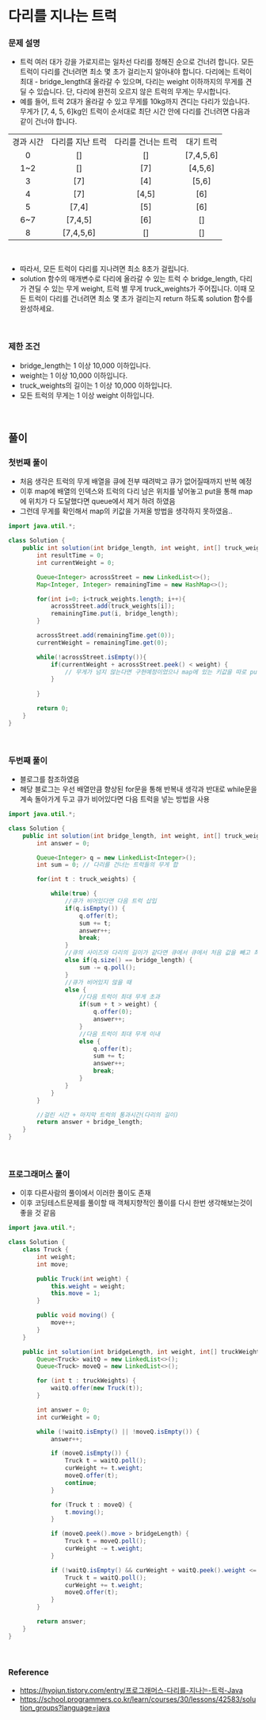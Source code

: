 # 다리를 지나는 트럭

### 문제 설명
- 트럭 여러 대가 강을 가로지르는 일차선 다리를 정해진 순으로 건너려 합니다. 모든 트럭이 다리를 건너려면 최소 몇 초가 걸리는지 알아내야 합니다. 다리에는 트럭이 최대 - bridge_length대 올라갈 수 있으며, 다리는 weight 이하까지의 무게를 견딜 수 있습니다. 단, 다리에 완전히 오르지 않은 트럭의 무게는 무시합니다.
- 예를 들어, 트럭 2대가 올라갈 수 있고 무게를 10kg까지 견디는 다리가 있습니다. 무게가 [7, 4, 5, 6]kg인 트럭이 순서대로 최단 시간 안에 다리를 건너려면 다음과 같이 건너야 합니다.

|||||
|:---:|:---:|:---:|:---:|
|경과 시간|다리를 지난 트럭|다리를 건너는 트럭|대기 트럭|
|0|\[\]|\[\]|\[7,4,5,6\]|
|1~2|\[\]|\[7\]|\[4,5,6\]|
|3|\[7\]|\[4\]|\[5,6\]|
|4|\[7\]|\[4,5\]|\[6\]|
|5|\[7,4\]|\[5\]|\[6\]|
|6~7|\[7,4,5\]|\[6\]|\[\]|
|8|\[7,4,5,6\]|\[\]|\[\]|

<br>

- 따라서, 모든 트럭이 다리를 지나려면 최소 8초가 걸립니다.
- solution 함수의 매개변수로 다리에 올라갈 수 있는 트럭 수 bridge_length, 다리가 견딜 수 있는 무게 weight, 트럭 별 무게 truck_weights가 주어집니다. 이때 모든 트럭이 다리를 건너려면 최소 몇 초가 걸리는지 return 하도록 solution 함수를 완성하세요.

<br>

### 제한 조건
- bridge_length는 1 이상 10,000 이하입니다.
- weight는 1 이상 10,000 이하입니다.
- truck_weights의 길이는 1 이상 10,000 이하입니다.
- 모든 트럭의 무게는 1 이상 weight 이하입니다.

<br>

## 풀이
### 첫번째 풀이
- 처음 생각은 트럭의 무게 배열을 큐에 전부 때려박고 큐가 없어질때까지 반복 예정
- 이후 map에 배열의 인덱스와 트럭의 다리 남은 위치를 넣어놓고 put을 통해 map에 위치가 다 도달했다면 queue에서 제거 하려 하였음
- 그런데 무게를 확인해서 map의 키값을 가져올 방법을 생각하지 못하였음..

```java
import java.util.*;

class Solution {
    public int solution(int bridge_length, int weight, int[] truck_weights) {
        int resultTime = 0;
        int currentWeight = 0;

        Queue<Integer> acrossStreet = new LinkedList<>();
        Map<Integer, Integer> remainingTime = new HashMap<>();

        for(int i=0; i<truck_weights.length; i++){
            acrossStreet.add(truck_weights[i]);
            remainingTime.put(i, bridge_length);
        }

        acrossStreet.add(remainingTime.get(0));
        currentWeight = remainingTime.get(0);

        while(!acrossStreet.isEmpty()){
            if(currentWeight + acrossStreet.peek() < weight) {
                // 무게가 넘지 않는다면 구현예정이었으나 map에 있는 키값을 따로 put할 방법이 생각나지 않았음..
            }
            
        }

        return 0;
    }
}
```

<br>

### 두번째 풀이
- 블로그를 참조하였음
- 해당 블로그는 우선 배열만큼 향상된 for문을 통해 반복내 생각과 반대로 while문을 계속 돌아가게 두고 큐가 비어있다면 다음 트럭을 넣는 방법을 사용
```java
import java.util.*;

class Solution {
    public int solution(int bridge_length, int weight, int[] truck_weights) {
        int answer = 0;

        Queue<Integer> q = new LinkedList<Integer>();
        int sum = 0; // 다리를 건너는 트럭들의 무게 합

        for(int t : truck_weights) {

            while(true) {
                //큐가 비어있다면 다음 트럭 삽입
                if(q.isEmpty()) {
                    q.offer(t);
                    sum += t;
                    answer++;
                    break;
                }
                //큐의 사이즈와 다리의 길이가 같다면 큐에서 큐에서 처음 값을 빼고 최대 무게 -
                else if(q.size() == bridge_length) {
                    sum -= q.poll();
                }
                //큐가 비어있지 않을 때
                else {
                    //다음 트럭이 최대 무게 초과
                    if(sum + t > weight) {
                        q.offer(0);
                        answer++;
                    }
                    //다음 트럭이 최대 무게 이내
                    else {
                        q.offer(t);
                        sum += t;
                        answer++;
                        break;
                    }
                }
            }
        }

        //걸린 시간 + 마지막 트럭의 통과시간(다리의 길이)
        return answer + bridge_length;
    }
}
```

<br>

### 프로그래머스 풀이
- 이후 다른사람의 풀이에서 이러한 풀이도 존재
- 이후 코딩테스트문제를 풀이할 때 객체지향적인 풀이를 다시 한번 생각해보는것이 좋을 것 같음

```java
import java.util.*;

class Solution {
    class Truck {
        int weight;
        int move;

        public Truck(int weight) {
            this.weight = weight;
            this.move = 1;
        }

        public void moving() {
            move++;
        }
    }

    public int solution(int bridgeLength, int weight, int[] truckWeights) {
        Queue<Truck> waitQ = new LinkedList<>();
        Queue<Truck> moveQ = new LinkedList<>();

        for (int t : truckWeights) {
            waitQ.offer(new Truck(t));
        }

        int answer = 0;
        int curWeight = 0;

        while (!waitQ.isEmpty() || !moveQ.isEmpty()) {
            answer++;

            if (moveQ.isEmpty()) {
                Truck t = waitQ.poll();
                curWeight += t.weight;
                moveQ.offer(t);
                continue;
            }

            for (Truck t : moveQ) {
                t.moving();
            }

            if (moveQ.peek().move > bridgeLength) {
                Truck t = moveQ.poll();
                curWeight -= t.weight;
            }

            if (!waitQ.isEmpty() && curWeight + waitQ.peek().weight <= weight) {
                Truck t = waitQ.poll();
                curWeight += t.weight;
                moveQ.offer(t);
            }
        }

        return answer;
    }
}
```

<br>

### Reference
- https://hyojun.tistory.com/entry/프로그래머스-다리를-지나는-트럭-Java
- https://school.programmers.co.kr/learn/courses/30/lessons/42583/solution_groups?language=java